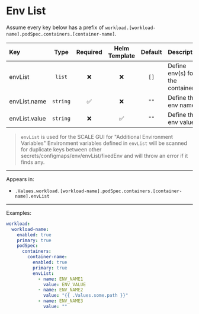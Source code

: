 # Env List

Assume every key below has a prefix of `workload.[workload-name].podSpec.containers.[container-name]`.

| Key           |   Type   | Required | Helm Template | Default | Description                     |
| :------------ | :------: | :------: | :-----------: | :-----: | :------------------------------ |
| envList       |  `list`  |    ❌    |      ❌       |  `[]`   | Define env(s) for the container |
| envList.name  | `string` |    ✅    |      ❌       |  `""`   | Define the env name             |
| envList.value | `string` |    ❌    |      ✅       |  `""`   | Define the env value            |

> `envList` is used for the SCALE GUI for "Additional Environment Variables"
> Environment variables defined in `envList` will be scanned for duplicate keys
> between other secrets/configmaps/env/envList/fixedEnv and will throw an error if it finds any.

---

Appears in:

- `.Values.workload.[workload-name].podSpec.containers.[container-name].envList`

---

Examples:

```yaml
workload:
  workload-name:
    enabled: true
    primary: true
    podSpec:
      containers:
        container-name:
          enabled: true
          primary: true
          envList:
            - name: ENV_NAME1
              value: ENV_VALUE
            - name: ENV_NAME2
              value: "{{ .Values.some.path }}"
            - name: ENV_NAME3
              value: ""
```
